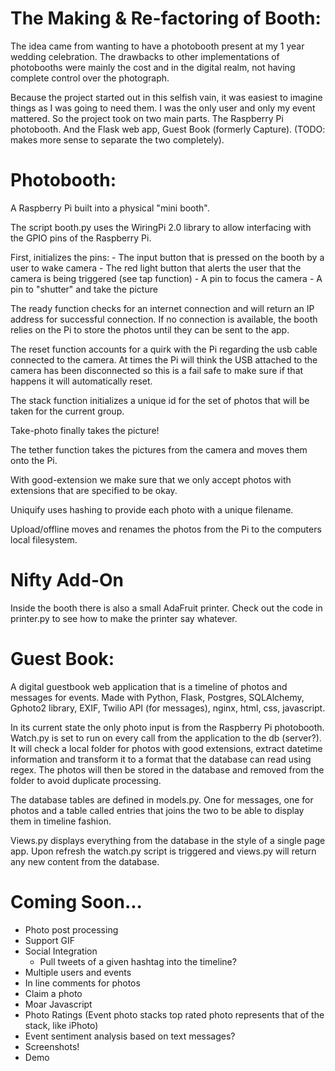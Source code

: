The Making & Re-factoring of Booth:
==========

The idea came from wanting to have a photobooth present at my 1 year wedding celebration. The drawbacks to other implementations of photobooths were mainly the cost and in the digital realm, not having complete control over the photograph.

Because the project started out in this selfish vain, it was easiest to imagine things as I was going to need them. I was the only user and only my event mattered. So the project took on two main parts. The Raspberry Pi photobooth. And the Flask web app, Guest Book (formerly Capture). (TODO: makes more sense to separate the two completely).

Photobooth:
==========

A Raspberry Pi built into a physical "mini booth".

The script booth.py uses the WiringPi 2.0 library to allow interfacing with the GPIO pins of the Raspberry Pi.

First, initializes the pins:
    - The input button that is pressed on the booth by a user to wake camera
    - The red light button that alerts the user that the camera is being triggered (see tap function)
    - A pin to focus the camera
    - A pin to "shutter" and take the picture

The ready function checks for an internet connection and will return an IP address for successful connection. If no connection is available, the booth relies on the Pi to store the photos until they can be sent to the app.

The reset function accounts for a quirk with the Pi regarding the usb cable connected to the camera. At times the Pi will think the USB attached to the camera has been disconnected so this is a fail safe to make sure if that happens it will automatically reset.

The stack function initializes a unique id for the set of photos that will be taken for the current group.

Take-photo finally takes the picture!

The tether function takes the pictures from the camera and moves them onto the Pi.

With good-extension we make sure that we only accept photos with extensions that are specified to be okay.

Uniquify uses hashing to provide each photo with a unique filename.

Upload/offline moves and renames the photos from the Pi to the computers local filesystem.

Nifty Add-On
==========

Inside the booth there is also a small AdaFruit printer. Check out the code in printer.py to see how to make the printer say whatever.

Guest Book:
==========

A digital guestbook web application that is a timeline of photos and messages for events. Made with Python, Flask, Postgres, SQLAlchemy, Gphoto2 library, EXIF, Twilio API (for messages), nginx, html, css, javascript.

In its current state the only photo input is from the Raspberry Pi photobooth.
Watch.py is set to run on every call from the application to the db (server?).
It will check a local folder for photos with good extensions, extract datetime information and transform it to a format that the database can read using regex.
The photos will then be stored in the database and removed from the folder to avoid duplicate processing.

The database tables are defined in models.py. One for messages, one for photos and a table called entries that joins the two to be able to display them in timeline fashion.

Views.py displays everything from the database in the style of a single page app. Upon refresh the watch.py script is triggered and views.py will return any new content from the database.

Coming Soon...
==========

- Photo post processing
- Support GIF
- Social Integration
    - Pull tweets of a given hashtag into the timeline?
- Multiple users and events
- In line comments for photos
- Claim a photo
- Moar Javascript
- Photo Ratings (Event photo stacks top rated photo represents that of the stack, like iPhoto)
- Event sentiment analysis based on text messages?
- Screenshots!
- Demo
